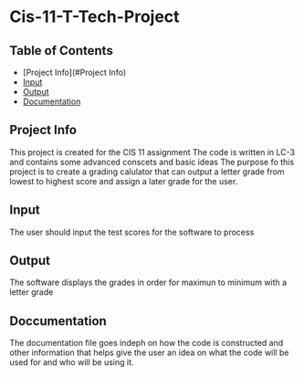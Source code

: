 # Cis-11-T-Tech-Project
## Table of Contents
* [Project Info](#Project Info)
* [Input](#Input)
* [Output](#Output)
* [Documentation](#Ducumentation)
## Project Info
This project is created for the CIS 11 assignment
The code is written in LC-3 and contains some advanced conscets and basic ideas
The purpose fo this project is to create a grading calulator that can output a letter grade from lowest to highest score and assign a later grade for the user.
## Input
The user should input the test scores for the software to process
## Output
The software displays the grades in order for maximun to minimum with a letter grade
## Doccumentation
The documentation file goes indeph on how the code is constructed and other information that helps give the user an idea on what the code will be used for and who will be using it.
